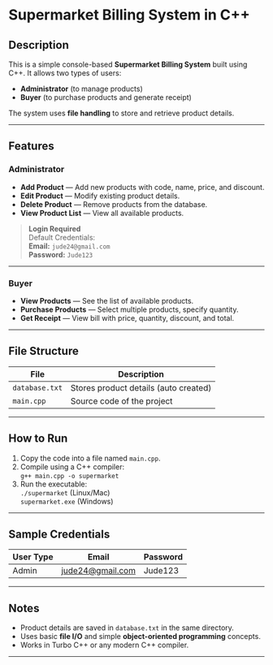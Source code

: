 # Supermarket Billing System in C++

## Description

This is a simple console-based **Supermarket Billing System** built using C++.
It allows two types of users:

- **Administrator** (to manage products)
- **Buyer** (to purchase products and generate receipt)

The system uses **file handling** to store and retrieve product details.

---

## Features

### Administrator

- **Add Product** — Add new products with code, name, price, and discount.
- **Edit Product** — Modify existing product details.
- **Delete Product** — Remove products from the database.
- **View Product List** — View all available products.

> **Login Required**\
> Default Credentials:\
> **Email:** `jude24@gmail.com`\
> **Password:** `Jude123`

---

### Buyer

- **View Products** — See the list of available products.
- **Purchase Products** — Select multiple products, specify quantity.
- **Get Receipt** — View bill with price, quantity, discount, and total.

---

## File Structure

| File           | Description                           |
| -------------- | ------------------------------------- |
| `database.txt` | Stores product details (auto created) |
| `main.cpp`     | Source code of the project            |

---

## How to Run

1. Copy the code into a file named `main.cpp`.
2. Compile using a C++ compiler:\
   `g++ main.cpp -o supermarket`
3. Run the executable:\
   `./supermarket` (Linux/Mac)\
   `supermarket.exe` (Windows)

---

## Sample Credentials

| User Type | Email                                        | Password |
| --------- | -------------------------------------------- | -------- |
| Admin     |   jude24@gmail.com                           | Jude123  |

---

## Notes

- Product details are saved in `database.txt` in the same directory.
- Uses basic **file I/O** and simple **object-oriented programming** concepts.
- Works in Turbo C++ or any modern C++ compiler.

---

